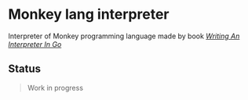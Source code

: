 # Monkey lang interpreter

Interpreter of Monkey programming language made by book 
[_Writing An Interpreter In Go_](https://interpreterbook.com/)


## Status

> Work in progress